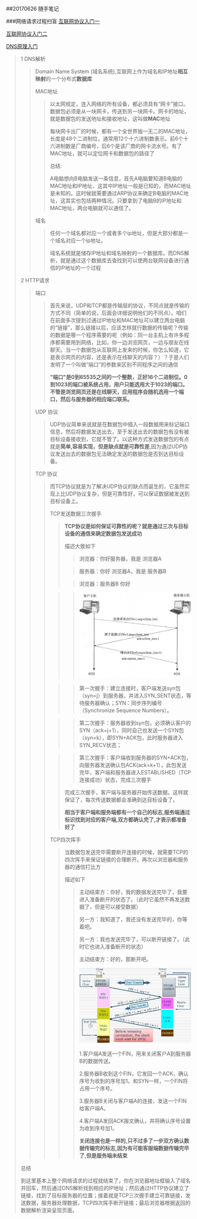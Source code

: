 ##20170626 随手笔记

###网络请求过程扫盲
[互联网协议入门一](http://www.ruanyifeng.com/blog/2012/05/internet_protocol_suite_part_i.html)

[互联网协议入门二](http://www.ruanyifeng.com/blog/2012/06/internet_protocol_suite_part_ii.html)

[DNS原理入门](http://www.ruanyifeng.com/blog/2016/06/dns.html)
>1 DNS解析
>> Domain Name System (域名系统),互联网上作为域名和IP地址**相互映射**的一个分布式**数据库**
>> 
>> MAC地址
>>> 以太网规定，连入网络的所有设备，都必须具有“网卡”接口。数据包必须是从一块网卡，传送到另一块网卡。网卡的地址，就是数据包的发送地址和接收地址，这叫做**MAC**地址
>>>
>>> 每块网卡出厂的时候，都有一个全世界独一无二的MAC地址，长度是48个二进制位，通常用12个十六进制数表示。前6个十六进制数是厂商编号，后6个是该厂商的网卡流水号。有了MAC地址，就可以定位网卡和数据包的路径了
>>>
>>>
>>> 总结:
>>>
>>> A电脑想向B电脑发送一条信息，首先A电脑要知道B电脑的MAC地址和IP地址，这其中IP地址一般是已知的，而MAC地址是未知的。这时候就需要通过ARP协议来确定B电脑的MAC地址，这其实也包括两种情况。只要拿到了电脑B的IP地址和MAC地址，两台电脑就可以通信了。
>>
>>
>> 域名
>>> 任何一个域名都对应一个或者多个ip地址，但是大部分都是一个域名对应一个ip地址。
>>>
>>> 域名系统就是储存IP地址和域名映射的一个数据库。而DNS解析，就是通过这个数据库去查找到可以使两台联网设备进行通信的IP地址的一个过程
>
> 2 HTTP请求
>> 端口
>>> 首先来说，UDP和TCP都是传输层的协议，不同点就是传输的方式不同（简单的说，后面会详细说明他们的不同点）。咱们在前面多次提到过通过IP地址和MAC地址可以建立两台电脑的“链接”，那么链接以后，应该怎样就行数据的传输呢？传输的数据是哪一个程序需要的呢（例如：同一台主机上有许多程序都需要用到网络，比如，你一边浏览网页，一边与朋友在线聊天。当一个数据包从互联网上发来的时候，你怎么知道，它是表示网页的内容，还是表示在线聊天的内容？）？于是人们发明了一个叫做“端口”的参数来区别不同程序之间的通信
>>> 
>>> **"端口"是0到65535之间的一个整数，正好16个二进制位。0到1023的端口被系统占用，用户只能选用大于1023的端口。不管是浏览网页还是在线聊天，应用程序会随机选用一个端口，然后与服务器的相应端口联系。**
>>
>> UDP 协议
>>>
>>> UDP协议简单来说就是在数据包中插入一段数据用来标记端口信息，然后将数据发送出去，至于发送出去的数据包有没有被目标设备接收到，它就不管了。以这种方式发送数据包的有点就是**简单,容易实现，但是缺点就是可靠性差**,因为通过UDP协议发送出去的数据包无法确定发送的数据包是否到达目标设备。
>> 
>> TCP 协议
>>> 而TCP协议就是为了解决UDP协议的缺点而诞生的，它虽然实现上比UDP协议复杂，但是可靠性好，可以保证数据被发送到目标设备上。
>>> 
>>> TCP发送数据三次握手
>>> 
>>>> **TCP协议是如何保证可靠性的呢？就是通过三次与目标设备的通信来确定数据包发送成功**
>>>> 
>>>> 描述大致如下 
>>>>
>>>>> 浏览器：你好服务器，我是 浏览器A
>>>> 
>>>>> 服务器：你好 浏览器A，我是 服务器B
>>>> 
>>>>> 浏览器：服务器B 你好
>>>
>>>>>![TCP三次握手](img/TCP三次握手.png)
>>>
>>>>> 第一次握手：建立连接时，客户端发送syn包（syn=j）到服务器，并进入SYN_SENT状态，等待服务器确认；SYN：同步序列编号（Synchronize Sequence Numbers）。
>>> 
>>>>> 第二次握手：服务器收到syn包，必须确认客户的SYN（ack=j+1），同时自己也发送一个SYN包（syn=k），即SYN+ACK包，此时服务器进入SYN_RECV状态；
>>> 
>>>>> 第三次握手：客户端收到服务器的SYN+ACK包，向服务器发送确认包ACK(ack=k+1），此包发送完毕，客户端和服务器进入ESTABLISHED（TCP连接成功）状态，完成三次握手
>>>>
>>>> 完成三次握手，客户端与服务器开始传送数据。这样就保证了，每次传送数据都会准确到达目标设备了。
>>>> 
>>>> **相当于客户端和服务端都有一个自己的标志,服务端通过标识找到对应的客户端,双方都确认完了,才表示都准备好了**
>>>
>>> TCP四次挥手
>>>> 当数据包发送完毕需要断开连接的时候，就需要TCP的四次挥手来保证链接的合理断开。再次以浏览器和服务器的通信打比方
>>>>
>>>> 描述如下
>>>> 
>>>>> 主动结束方：你好，我的数据发送完毕了，我要进入准备断开的状态了。（此时它虽然不再发送数据了，但是可以接受数据）
>>>>>
>>>>> 另一方：我知道了，我还没有发送完毕的，你等着吧。
>>>>> 
>>>>> 另一方：我也发送完毕了，可以断开链接了。（此时它也进入准备断开的状态）
>>>>> 
>>>>> 主动结束方：好的，那断开吧。
>>>>> 
>>>>>![TCP四次挥手](img/TCP四次挥手.jpg)
>>>>>
>>>>> 1.客户端A发送一个FIN，用来关闭客户A到服务器B的数据传送。
>>>>> 
>>>>> 2.服务器B收到这个FIN，它发回一个ACK，确认序号为收到的序号加1。和SYN一样，一个FIN将占用一个序号。
>>>>> 
>>>>> 3.服务器B关闭与客户端A的连接，发送一个FIN给客户端A。
>>>>> 
>>>>> 4.客户端A发回ACK报文确认，并将确认序号设置为收到序号加1。
>>>>> 
>>>>> **关闭连接也是一样的,只不过多了一步双方确认数据传输完的标志,因为有可能客服端数据传输完毕了,但是服务端未结束**
>
>
>总结
>
>到这里基本上整个网络请求的过程就结束了，你在浏览器地址框输入了域名并回车，然后通过DNS解析找到相应的IP地址；然后通过HTTP协议建立了链接，找到了目标服务器的位置；接着就是TCP三次握手建立可靠链接，发送数据，服务器处理数据，TCP四次挥手断开链接；最后浏览器根据返回的数据解析渲染呈现页面。










	
